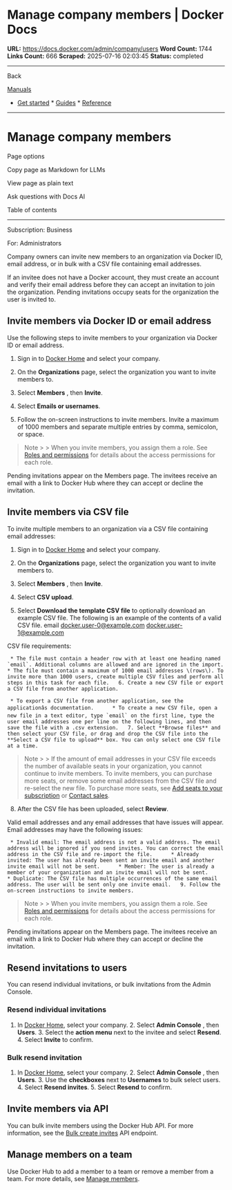 # Manage company members | Docker Docs

**URL:** https://docs.docker.com/admin/company/users
**Word Count:** 1744
**Links Count:** 666
**Scraped:** 2025-07-16 02:03:45
**Status:** completed

---

Back

[Manuals](https://docs.docker.com/manuals/)

  * [Get started](https://docs.docker.com/get-started/)   * [Guides](https://docs.docker.com/guides/)   * [Reference](https://docs.docker.com/reference/)

* * *

# Manage company members

Page options

Copy page as Markdown for LLMs

View page as plain text

Ask questions with Docs AI

Table of contents

* * *

Subscription: Business

For: Administrators

Company owners can invite new members to an organization via Docker ID, email address, or in bulk with a CSV file containing email addresses.

If an invitee does not have a Docker account, they must create an account and verify their email address before they can accept an invitation to join the organization. Pending invitations occupy seats for the organization the user is invited to.

## Invite members via Docker ID or email address

Use the following steps to invite members to your organization via Docker ID or email address.

  1. Sign in to [Docker Home](https://app.docker.com) and select your company.

  2. On the **Organizations** page, select the organization you want to invite members to.

  3. Select **Members** , then **Invite**.

  4. Select **Emails or usernames**.

  5. Follow the on-screen instructions to invite members. Invite a maximum of 1000 members and separate multiple entries by comma, semicolon, or space.

> Note >  > When you invite members, you assign them a role. See [Roles and permissions](https://docs.docker.com/security/for-admins/roles-and-permissions/) for details about the access permissions for each role.

Pending invitations appear on the Members page. The invitees receive an email with a link to Docker Hub where they can accept or decline the invitation.

## Invite members via CSV file

To invite multiple members to an organization via a CSV file containing email addresses:

  1. Sign in to [Docker Home](https://app.docker.com) and select your company.

  2. On the **Organizations** page, select the organization you want to invite members to.

  3. Select **Members** , then **Invite**.

  4. Select **CSV upload**.

  5. Select **Download the template CSV file** to optionally download an example CSV file. The following is an example of the contents of a valid CSV file.                    email          docker.user-0@example.com          docker.user-1@example.com

CSV file requirements:

     * The file must contain a header row with at least one heading named `email`. Additional columns are allowed and are ignored in the import.      * The file must contain a maximum of 1000 email addresses \(rows\). To invite more than 1000 users, create multiple CSV files and perform all steps in this task for each file.   6. Create a new CSV file or export a CSV file from another application.

     * To export a CSV file from another application, see the applicationâs documentation.      * To create a new CSV file, open a new file in a text editor, type `email` on the first line, type the user email addresses one per line on the following lines, and then save the file with a .csv extension.   7. Select **Browse files** and then select your CSV file, or drag and drop the CSV file into the **Select a CSV file to upload** box. You can only select one CSV file at a time.

> Note >  > If the amount of email addresses in your CSV file exceeds the number of available seats in your organization, you cannot continue to invite members. To invite members, you can purchase more seats, or remove some email addresses from the CSV file and re-select the new file. To purchase more seats, see [Add seats to your subscription](https://docs.docker.com/subscription/add-seats/) or [Contact sales](https://www.docker.com/pricing/contact-sales/).

  8. After the CSV file has been uploaded, select **Review**.

Valid email addresses and any email addresses that have issues will appear. Email addresses may have the following issues:

     * Invalid email: The email address is not a valid address. The email address will be ignored if you send invites. You can correct the email address in the CSV file and re-import the file.      * Already invited: The user has already been sent an invite email and another invite email will not be sent.      * Member: The user is already a member of your organization and an invite email will not be sent.      * Duplicate: The CSV file has multiple occurrences of the same email address. The user will be sent only one invite email.   9. Follow the on-screen instructions to invite members.

> Note >  > When you invite members, you assign them a role. See [Roles and permissions](https://docs.docker.com/security/for-admins/roles-and-permissions/) for details about the access permissions for each role.

Pending invitations appear on the Members page. The invitees receive an email with a link to Docker Hub where they can accept or decline the invitation.

## Resend invitations to users

You can resend individual invitations, or bulk invitations from the Admin Console.

### Resend individual invitations

  1. In [Docker Home](https://app.docker.com/), select your company.   2. Select **Admin Console** , then **Users**.   3. Select the **action menu** next to the invitee and select **Resend**.   4. Select **Invite** to confirm.

### Bulk resend invitation

  1. In [Docker Home](https://app.docker.com/), select your company.   2. Select **Admin Console** , then **Users**.   3. Use the **checkboxes** next to **Usernames** to bulk select users.   4. Select **Resend invites**.   5. Select **Resend** to confirm.

## Invite members via API

You can bulk invite members using the Docker Hub API. For more information, see the [Bulk create invites](https://docs.docker.com/reference/api/hub/latest/#tag/invites/paths/~1v2~1invites~1bulk/post) API endpoint.

## Manage members on a team

Use Docker Hub to add a member to a team or remove a member from a team. For more details, see [Manage members](https://docs.docker.com/admin/organization/members/#manage-members-on-a-team).